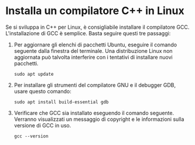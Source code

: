 <h1 data-loc-id="walkthrough.linux.install.compiler">Installa un compilatore C++ in Linux</h1>
<p data-loc-id="walkthrough.linux.text1">Se si sviluppa in C++ per Linux, è consigliabile installare il compilatore GCC. L'installazione di GCC è semplice. Basta seguire questi tre passaggi:</p>
<ol>
<li><p data-loc-id="walkthrough.linux.text2">Per aggiornare gli elenchi di pacchetti Ubuntu, eseguire il comando seguente dalla finestra del terminale. Una distribuzione Linux non aggiornata può talvolta interferire con i tentativi di installare nuovi pacchetti.</p>
<pre><code class="lang-bash">sudo apt update</code></pre>
</li>
<li><p data-loc-id="walkthrough.linux.text3">Per installare gli strumenti del compilatore GNU e il debugger GDB, usare questo comando:</p>
<pre><code class="lang-bash">sudo apt install build-essential gdb
</code></pre>
</li>
<li><p data-loc-id="walkthrough.linux.text4">Verificare che GCC sia installato eseguendo il comando seguente. Verranno visualizzati un messaggio di copyright e le informazioni sulla versione di GCC in uso.</p>
<pre><code class="lang-bash">gcc --version</code></pre>
</li>
</ol>
